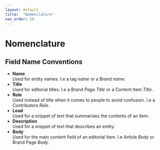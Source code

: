 ```yaml
---
layout: default
title:  "Nomenclature"
nav_order: 10
---
```


# Nomenclature

## Field Name Conventions

* **Name**  
  Used for entity names. I.e a tag *name* or a Brand *name*.
* **Title**  
  Used for editorial titles. I.e a Brand *Page Title* or a Content Item *Title*.
* **Role**  
  Used instead of title when it comes to people to avoid confusion. I.e a Contributors *Role*.
* **Lead**  
  Used for a snippet of text that summarises the contents of an item.
* **Description**  
  Used for a snippet of text that describes an entity.
* **Body**  
  Used for the main content field of an editorial item. I.e Article *Body* or Brand Page *Body*.
